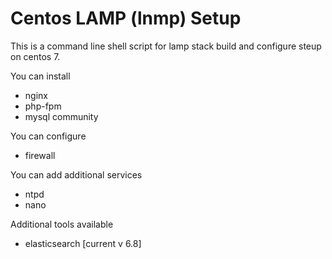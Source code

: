 # Centos LAMP (lnmp) Setup

This is a command line shell script for lamp stack build and configure steup on centos 7.

You can install
  - nginx
  - php-fpm
  - mysql community
  
You can configure
 - firewall
 
You can add additional services 
 - ntpd
 - nano
 
Additional tools available
 - elasticsearch [current v 6.8]     
